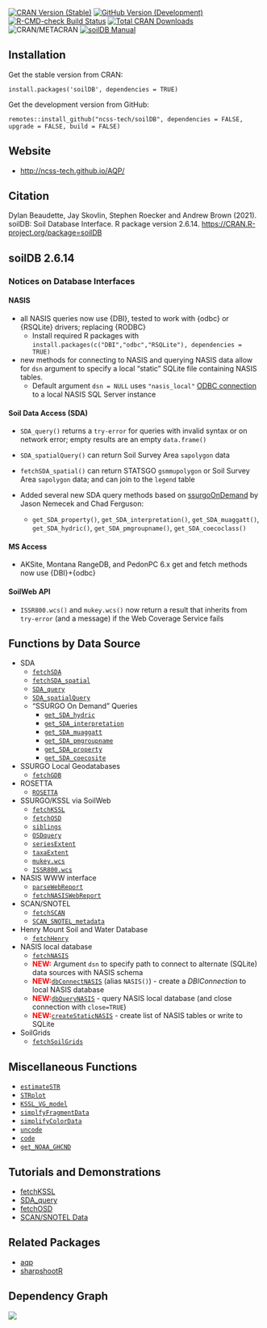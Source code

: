 [![CRAN Version
(Stable)](http://www.r-pkg.org/badges/version/soilDB)](https://cran.r-project.org/package=soilDB)
[![GitHub Version
(Development)](https://img.shields.io/badge/GitHub-2.6.14-yellowgreen)](https://github.com/ncss-tech/soilDB)
[![R-CMD-check Build
Status](https://github.com/ncss-tech/soilDB/workflows/R-CMD-check/badge.svg)](https://github.com/ncss-tech/soilDB/actions)
[![Total CRAN
Downloads](http://cranlogs.r-pkg.org/badges/grand-total/soilDB)](https://cran.r-project.org/package=soilDB)
![CRAN/METACRAN](https://img.shields.io/cran/l/soilDB) [![soilDB
Manual](https://img.shields.io/badge/docs-HTML-informational)](https://ncss-tech.github.io/soilDB/)

Installation
------------

Get the stable version from CRAN:

    install.packages('soilDB', dependencies = TRUE)

Get the development version from GitHub:

    remotes::install_github("ncss-tech/soilDB", dependencies = FALSE, upgrade = FALSE, build = FALSE)

Website
-------

-   <a href="http://ncss-tech.github.io/AQP/" class="uri">http://ncss-tech.github.io/AQP/</a>

Citation
--------

Dylan Beaudette, Jay Skovlin, Stephen Roecker and Andrew Brown (2021).
soilDB: Soil Database Interface. R package version 2.6.14.
<https://CRAN.R-project.org/package=soilDB>

soilDB 2.6.14
-------------

### Notices on Database Interfaces

#### NASIS

-   all NASIS queries now use {DBI}, tested to work with {odbc} or
    {RSQLite} drivers; replacing {RODBC}
    -   Install required R packages with
        `install.packages(c("DBI","odbc","RSQLite"), dependencies = TRUE)`
-   new methods for connecting to NASIS and querying NASIS data allow
    for `dsn` argument to specify a local “static” SQLite file
    containing NASIS tables.
    -   Default argument `dsn = NULL` uses `"nasis_local"` [ODBC
        connection](http://ncss-tech.github.io/AQP/soilDB/setup_local_nasis.html)
        to a local NASIS SQL Server instance

#### Soil Data Access (SDA)

-   `SDA_query()` returns a `try-error` for queries with invalid syntax
    or on network error; empty results are an empty `data.frame()`

-   `SDA_spatialQuery()` can return Soil Survey Area `sapolygon` data

-   `fetchSDA_spatial()` can return STATSGO `gsmmupolygon` or Soil
    Survey Area `sapolygon` data; and can join to the `legend` table

-   Added several new SDA query methods based on
    [ssurgoOnDemand](https://github.com/ncss-tech/ssurgoOnDemand) by
    Jason Nemecek and Chad Ferguson:

    -   `get_SDA_property()`, `get_SDA_interpretation()`,
        `get_SDA_muaggatt()`, `get_SDA_hydric()`,
        `get_SDA_pmgroupname()`, `get_SDA_coecoclass()`

#### MS Access

-   AKSite, Montana RangeDB, and PedonPC 6.x get and fetch methods now
    use {DBI}+{odbc}

#### SoilWeb API

-   `ISSR800.wcs()` and `mukey.wcs()` now return a result that inherits
    from `try-error` (and a message) if the Web Coverage Service fails

Functions by Data Source
------------------------

-   SDA
    -   [`fetchSDA`](http://ncss-tech.github.io/soilDB/reference/fetchSDA_component.html)
    -   [`fetchSDA_spatial`](http://ncss-tech.github.io/soilDB/reference/fetchSDA_spatial.html)
    -   [`SDA_query`](http://ncss-tech.github.io/soilDB/reference/SDA_query.html)
    -   [`SDA_spatialQuery`](http://ncss-tech.github.io/soilDB/reference/SDA_spatialQuery.html)
    -   “SSURGO On Demand” Queries
        -   [`get_SDA_hydric`](http://ncss-tech.github.io/soilDB/reference/get_SDA_hydric.html)
        -   [`get_SDA_interpretation`](http://ncss-tech.github.io/soilDB/reference/get_SDA_interpretation.html)
        -   [`get_SDA_muaggatt`](http://ncss-tech.github.io/soilDB/reference/get_SDA_muaggatt.html)
        -   [`get_SDA_pmgroupname`](http://ncss-tech.github.io/soilDB/reference/get_SDA_pmgroupname.html)
        -   [`get_SDA_property`](http://ncss-tech.github.io/soilDB/reference/get_SDA_property.html)
        -   [`get_SDA_coecosite`](http://ncss-tech.github.io/soilDB/reference/get_SDA_coecosite.html)
-   SSURGO Local Geodatabases
    -   [`fetchGDB`](http://ncss-tech.github.io/soilDB/reference/fetchGDB.html)
-   ROSETTA
    -   [`ROSETTA`](http://ncss-tech.github.io/soilDB/reference/ROSETTA.html)
-   SSURGO/KSSL via SoilWeb
    -   [`fetchKSSL`](http://ncss-tech.github.io/soilDB/reference/fetchKSSL.html)
    -   [`fetchOSD`](http://ncss-tech.github.io/soilDB/reference/fetchOSD.html)
    -   [`siblings`](http://ncss-tech.github.io/soilDB/reference/siblings.html)
    -   [`OSDquery`](http://ncss-tech.github.io/soilDB/reference/OSDquery.html)
    -   [`seriesExtent`](http://ncss-tech.github.io/soilDB/reference/seriesExtent.html)
    -   [`taxaExtent`](http://ncss-tech.github.io/soilDB/reference/taxaExtent.html)
    -   [`mukey.wcs`](http://ncss-tech.github.io/soilDB/reference/mukey.wcs.html)
    -   [`ISSR800.wcs`](http://ncss-tech.github.io/soilDB/reference/ISSR800.wcs.html)
-   NASIS WWW interface
    -   [`parseWebReport`](http://ncss-tech.github.io/soilDB/reference/parseWebReport.html)
    -   [`fetchNASISWebReport`](http://ncss-tech.github.io/soilDB/reference/fetchNASISWebReport.html)
-   SCAN/SNOTEL
    -   [`fetchSCAN`](http://ncss-tech.github.io/soilDB/reference/fetchSCAN.html)
    -   [`SCAN_SNOTEL_metadata`](http://ncss-tech.github.io/soilDB/reference/SCAN_SNOTEL_metadata.html)
-   Henry Mount Soil and Water Database
    -   [`fetchHenry`](http://ncss-tech.github.io/soilDB/reference/fetchHenry.html)
-   NASIS local database
    -   [`fetchNASIS`](http://ncss-tech.github.io/soilDB/reference/fetchNASIS.html)
    -   <span style="color:red">**NEW:**</span> Argument `dsn` to
        specify path to connect to alternate (SQLite) data sources with
        NASIS schema
    -   <span
        style="color:red">**NEW:**</span>[`dbConnectNASIS`](http://ncss-tech.github.io/soilDB/reference/dbConnectNASIS.html)
        (alias `NASIS()`) - create a *DBIConnection* to local NASIS
        database
    -   <span
        style="color:red">**NEW:**</span>[`dbQueryNASIS`](http://ncss-tech.github.io/soilDB/reference/dbQueryNASIS.html) -
        query NASIS local database (and close connection with
        `close=TRUE`)
    -   <span
        style="color:red">**NEW:**</span>[`createStaticNASIS`](http://ncss-tech.github.io/soilDB/reference/createStaticNASIS.html) -
        create list of NASIS tables or write to SQLite
-   SoilGrids
    -   [`fetchSoilGrids`](http://ncss-tech.github.io/soilDB/reference/fetchSoilGrids.html)

Miscellaneous Functions
-----------------------

-   [`estimateSTR`](http://ncss-tech.github.io/soilDB/reference/estimateSTR.html)
-   [`STRplot`](http://ncss-tech.github.io/soilDB/reference/STRplot.html)
-   [`KSSL_VG_model`](http://ncss-tech.github.io/soilDB/reference/KSSL_VG_model.html)
-   [`simplfyFragmentData`](http://ncss-tech.github.io/soilDB/reference/simplfyFragmentData.html)
-   [`simplifyColorData`](http://ncss-tech.github.io/soilDB/reference/simplifyColorData.html)
-   [`uncode`](http://ncss-tech.github.io/soilDB/reference/uncode.html)
-   [`code`](http://ncss-tech.github.io/soilDB/reference/code.html)
-   [`get_NOAA_GHCND`](http://ncss-tech.github.io/soilDB/reference/get_NOAA_GHCND.html)

Tutorials and Demonstrations
----------------------------

-   [fetchKSSL](http://ncss-tech.github.io/AQP/soilDB/KSSL-demo.html)
-   [SDA\_query](http://ncss-tech.github.io/AQP/soilDB/SDA-tutorial.html)
-   [fetchOSD](http://ncss-tech.github.io/AQP/sharpshootR/OSD-dendrogram.html)
-   [SCAN/SNOTEL
    Data](http://ncss-tech.github.io/AQP/soilDB/fetchSCAN-demo.html)

Related Packages
----------------

-   [aqp](https://github.com/ncss-tech/aqp)
-   [sharpshootR](https://github.com/ncss-tech/sharpshootR)

Dependency Graph
----------------

![](https://cran.microsoft.com/packagedata/graphs/soilDB.png)
